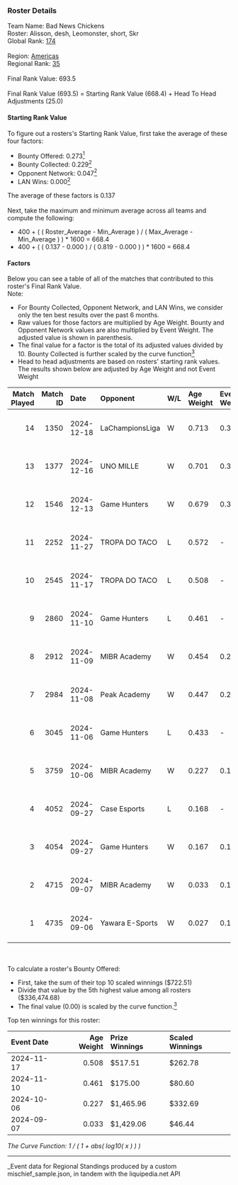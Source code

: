 ### Roster Details<br />
Team Name: Bad News Chickens<br />
Roster: Alisson, desh, Leomonster, short, Skr<br />
Global Rank: [174](../../standings_global_2025_03_01.md)<br />
<br />
Region: [Americas]( ../../standings_americas_2025_03_01.md)<br />
Regional Rank: [35]( ../../standings_americas_2025_03_01.md)<br />
<br />
Final Rank Value:  693.5<br />
<br />
Final Rank Value (693.5) = Starting Rank Value (668.4) + Head To Head Adjustments (25.0)<br />

#### Starting Rank Value<br />
To figure out a rosters's Starting Rank Value, first take the average of these four factors:<br />
- Bounty Offered: 0.273[<sup>1</sup>](#table2)
- Bounty Collected: 0.229[<sup>2</sup>](#table1)
- Opponent Network: 0.047[<sup>2</sup>](#table1)
- LAN Wins: 0.000[<sup>2</sup>](#table1)

The average of these factors is 0.137<br />
<br />
Next, take the maximum and minimum average across all teams and compute the following:<br />
- 400 + ( ( Roster_Average - Min_Average ) / ( Max_Average - Min_Average ) ) * 1600 = 668.4
- 400 + ( ( 0.137 - 0.000 ) / ( 0.819 - 0.000 ) ) * 1600 = 668.4


#### Factors<br />
Below you can see a table of all of the matches that contributed to this roster's Final Rank Value.<br />
Note:<br />

- For Bounty Collected, Opponent Network, and LAN Wins, we consider only the ten best results over the past 6 months.
- Raw values for those factors are multiplied by Age Weight. Bounty and Opponent Network values are also multiplied by Event Weight. The adjusted value is shown in parenthesis.
- The final value for a factor is the total of its adjusted values divided by 10. Bounty Collected is further scaled by the curve function[<sup>3</sup>](#curveFunction)
- Head to head adjustments are based on rosters' starting rank values. The results shown below are adjusted by Age Weight and not Event Weight
<span id="table1"></span><br />


| Match Played | Match ID | Date       | Opponent        | W/L | Age Weight | Event Weight | Bounty Collected | Opponent Network | LAN Wins  | H2H Adj. | Roster                                |
| -: | -: | :- | :- | :- | :- | :- | :- | :- | :- | -: | :- |
|           14 |     1350 | 2024-12-18 | LaChampionsLiga | W   | 0.713      | 0.384        | 0.003 (0.001)    | 0.424 (0.116)    | 0 (0.000) |    10.54 | Alisson, desh, Leomonster, short, Skr |
|           13 |     1377 | 2024-12-16 | UNO MILLE       | W   | 0.701      | 0.384        | 0.010 (0.003)    | 0.606 (0.163)    | 0 (0.000) |    13.78 | Alisson, desh, Leomonster, short, Skr |
|           12 |     1546 | 2024-12-13 | Game Hunters    | W   | 0.679      | 0.384        | 0.002 (0.001)    | 0.472 (0.123)    | 0 (0.000) |    12.46 | Alisson, desh, Leomonster, short, Skr |
|           11 |     2252 | 2024-11-27 | TROPA DO TACO   | L   | 0.572      | -            | -                | -                | -         |    -7.05 | Alisson, desh, Leomonster, short, Skr |
|           10 |     2545 | 2024-11-17 | TROPA DO TACO   | L   | 0.508      | -            | -                | -                | -         |    -6.99 | Alisson, desh, Leomonster, short, Skr |
|            9 |     2860 | 2024-11-10 | Game Hunters    | L   | 0.461      | -            | -                | -                | -         |    -6.67 | Alisson, desh, Leomonster, short, Skr |
|            8 |     2912 | 2024-11-09 | MIBR Academy    | W   | 0.454      | 0.242        | 0.001 (0.000)    | 0.330 (0.036)    | 0 (0.000) |     6.91 | Alisson, desh, Leomonster, short, Skr |
|            7 |     2984 | 2024-11-08 | Peak Academy    | W   | 0.447      | 0.242        | 0.000 (0.000)    | 0.096 (0.010)    | 0 (0.000) |     4.05 | Alisson, desh, Leomonster, short, Skr |
|            6 |     3045 | 2024-11-06 | Game Hunters    | L   | 0.433      | -            | -                | -                | -         |    -6.46 | Alisson, desh, Leomonster, short, Skr |
|            5 |     3759 | 2024-10-06 | MIBR Academy    | W   | 0.227      | 0.143        | 0.001 (0.000)    | 0.330 (0.011)    | 0 (0.000) |     3.50 | Alisson, desh, Leomonster, short, Skr |
|            4 |     4052 | 2024-09-27 | Case Esports    | L   | 0.168      | -            | -                | -                | -         |    -2.71 | Alisson, desh, Leomonster, short, Skr |
|            3 |     4054 | 2024-09-27 | Game Hunters    | W   | 0.167      | 0.143        | 0.002 (0.000)    | 0.472 (0.011)    | 0 (0.000) |     2.74 | Alisson, desh, Leomonster, short, Skr |
|            2 |     4715 | 2024-09-07 | MIBR Academy    | W   | 0.033      | 0.143        | 0.001 (0.000)    | 0.330 (0.002)    | 0 (0.000) |     0.50 | Alisson, desh, Leomonster, short, Skr |
|            1 |     4735 | 2024-09-06 | Yawara E-Sports | W   | 0.027      | 0.143        | 0.002 (0.000)    | 0.371 (0.001)    | 0 (0.000) |     0.42 | Alisson, desh, Leomonster, short, Skr |

<br />
<span id="table2"></span><br />
To calculate a roster's Bounty Offered:<br />

- First, take the sum of their top 10 scaled winnings ($722.51)
- Divide that value by the 5th highest value among all rosters ($336,474.68)
- The final value (0.00) is scaled by the curve function.[<sup>3</sup>](#curveFunction)

Top ten winnings for this roster:<br />

| Event Date | Age Weight | Prize Winnings | Scaled Winnings |
| :- | -: | :- | :- |
| 2024-11-17 |      0.508 | $517.51        | $262.78         |
| 2024-11-10 |      0.461 | $175.00        | $80.60          |
| 2024-10-06 |      0.227 | $1,465.96      | $332.69         |
| 2024-09-07 |      0.033 | $1,429.06      | $46.44          |


<span id="curveFunction"></span>_The Curve Function: 1 / ( 1 + abs( log10( x ) ) )_<br />

---
_Event data for Regional Standings produced by a custom mischief_sample.json, in tandem with the liquipedia.net API<br />
